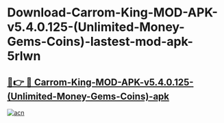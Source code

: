 # Download-Carrom-King-MOD-APK-v5.4.0.125-(Unlimited-Money-Gems-Coins)-lastest-mod-apk-5rlwn

<h2><a href="https://apkcomod.com?title=Carrom-King-MOD-APK-v5.4.0.125-(Unlimited-Money-Gems-Coins)">🔗👉 🔴 Carrom-King-MOD-APK-v5.4.0.125-(Unlimited-Money-Gems-Coins)-apk </a></h2>

[![acn](https://github.com/user-attachments/assets/0f9c940e-d8b0-45ae-aac7-cd30a18b3e1c)](https://apkcomod.com?title=Carrom-King-MOD-APK-v5.4.0.125-(Unlimited-Money-Gems-Coins))
